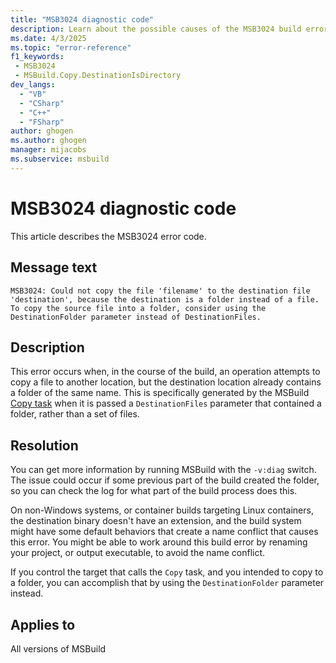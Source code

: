 ```yaml
---
title: "MSB3024 diagnostic code"
description: Learn about the possible causes of the MSB3024 build error and get troubleshooting tips.
ms.date: 4/3/2025
ms.topic: "error-reference"
f1_keywords:
 - MSB3024
 - MSBuild.Copy.DestinationIsDirectory
dev_langs:
  - "VB"
  - "CSharp"
  - "C++"
  - "FSharp"
author: ghogen
ms.author: ghogen
manager: mijacobs
ms.subservice: msbuild
---
```


# MSB3024 diagnostic code

<!-- :::ErrorDefinitionDescription::: -->
<!-- :::editable-content name="introDescription"::: -->
This article describes the MSB3024 error code.
<!-- :::editable-content-end::: -->

## Message text

`MSB3024: Could not copy the file 'filename' to the destination file 'destination', because the destination is a folder instead of a file. To copy the source file into a folder, consider using the DestinationFolder parameter instead of DestinationFiles.`

<!-- :::editable-content name="postOutputDescription"::: -->
## Description

This error occurs when, in the course of the build, an operation attempts to copy a file to another location, but the destination location already contains a folder of the same name. This is specifically generated by the MSBuild [Copy task](../copy-task.md) when it is passed a `DestinationFiles` parameter that contained a folder, rather than a set of files.

## Resolution

You can get more information by running MSBuild with the `-v:diag` switch. The issue could occur if some previous part of the build created the folder, so you can check the log for what part of the build process does this.

On non-Windows systems, or container builds targeting Linux containers, the destination binary doesn't have an extension, and the build system might have some default behaviors that create a name conflict that causes this error. You might be able to work around this build error by renaming your project, or output executable, to avoid the name conflict.

 If you control the target that calls the `Copy` task, and you intended to copy to a folder, you can accomplish that by using the `DestinationFolder` parameter instead.

<!-- :::editable-content-end::: -->
<!-- :::ErrorDefinitionDescription-end::: -->

## Applies to

All versions of MSBuild
